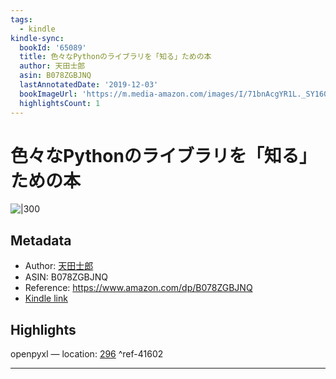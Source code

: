 ```yaml
---
tags:
  - kindle
kindle-sync:
  bookId: '65089'
  title: 色々なPythonのライブラリを「知る」ための本
  author: 天田士郎
  asin: B078ZGBJNQ
  lastAnnotatedDate: '2019-12-03'
  bookImageUrl: 'https://m.media-amazon.com/images/I/71bnAcgYR1L._SY160.jpg'
  highlightsCount: 1
---
```


# 色々なPythonのライブラリを「知る」ための本
![|300](https://m.media-amazon.com/images/I/71bnAcgYR1L.jpg)
## Metadata
* Author: [天田士郎](https://www.amazon.comundefined)
* ASIN: B078ZGBJNQ
* Reference: https://www.amazon.com/dp/B078ZGBJNQ
* [Kindle link](kindle://book?action=open&asin=B078ZGBJNQ)

## Highlights
openpyxl — location: [296](kindle://book?action=open&asin=B078ZGBJNQ&location=296) ^ref-41602

---

